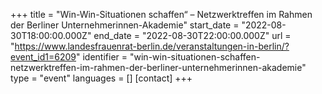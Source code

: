 +++
title = "Win-Win-Situationen schaffen“ – Netzwerktreffen im Rahmen der Berliner Unternehmerinnen-Akademie"
start_date = "2022-08-30T18:00:00.000Z"
end_date = "2022-08-30T22:00:00.000Z"
url = "https://www.landesfrauenrat-berlin.de/veranstaltungen-in-berlin/?event_id1=6209"
identifier = "win-win-situationen-schaffen-netzwerktreffen-im-rahmen-der-berliner-unternehmerinnen-akademie"
type = "event"
languages = []
[contact]
+++